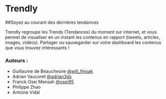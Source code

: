 Trendly
====================
##Soyez au courant des dernières tendances


Trendly regroupe les Trends (Tendances) du moment sur internet, et vous permet de visualiser en un instant
les contenus en rapport (tweets, articles, images, vidéos).
Partager ou sauvegarder sur votre dashboard les contenus que vous trouvez intéressants !



### Auteurs :
- Guillaume de Beauchesne [@will_finoak](https://twitter.com/Will_Finoak "@will_finoak")
- Adrian Vaucoret [@adrian3ds](https//twitter.com/Adrian3ds "@adrian3ds")
- Franck Osei Mensah [@osei95](https//twitter.com/osei95 "@osei95")
- Philippe Zhao
- Antoine Vidal


